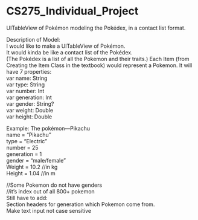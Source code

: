 # CS275_Individual_Project
UITableView of Pokémon modeling the Pokédex, in a contact list format.

Description of Model:  
I would like to make a UITableView of Pokémon.  
It would kinda be like a contact list of the Pokédex.  
(The Pokédex is a list of all the Pokemon and their traits.)
Each Item (from Creating the Item Class in the textbook) would represent a Pokemon. It will have 7 properties:  
var name: String  
var type: String  
var number: Int  
var generation: Int  
var gender: String?  
var weight: Double  
var height: Double  
  
Example: The pokémon—Pikachu  
name = “Pikachu”  
type = “Electric”   
number = 25   
generation = 1   
gender = “male/female”  
Weight = 10.2 //in kg  
Height = 1.04  //in m  
   
//Some Pokemon do not have genders  
//it’s index out of all 800+ pokemon  
Still have to add:  
Section headers for generation which Pokemon come from.  
Make text input not case sensitive  
